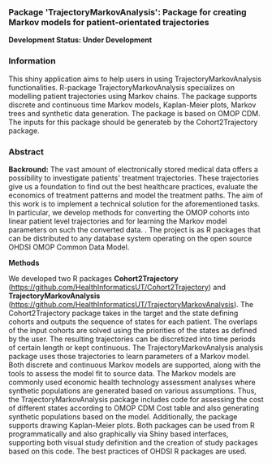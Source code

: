 ### Package 'TrajectoryMarkovAnalysis':  Package for creating Markov models for patient-orientated trajectories

**Development Status: Under Development**

### Information

This shiny application aims to help users in using TrajectoryMarkovAnalysis functionalities.
R-package TrajectoryMarkovAnalysis specializes on modelling patient trajectories using Markov chains. The package supports discrete and continuous time Markov models, Kaplan-Meier plots, Markov trees and synthetic data generation. The package is based on OMOP CDM. The inputs for this package should be generateb by the Cohort2Trajectory package.

### Abstract

**Backround:**
The vast amount of electronically stored medical data offers a possibility to investigate patients' treatment trajectories. These trajectories give us a foundation to find out the best healthcare practices, evaluate the economics of treatment patterns and model the treatment paths. The aim of this work is to implement a technical solution for the aforementioned tasks.  In particular, we develop methods for converting the OMOP cohorts into linear patient level trajectories and  for learning the Markov model parameters  on such the converted data. . The project  is   as  R packages that can be distributed to any database system operating on the open source OHDSI OMOP Common Data Model. 


**Methods**

We developed two R packages **Cohort2Trajectory** (https://github.com/HealthInformaticsUT/Cohort2Trajectory) and **TrajectoryMarkovAnalysis** (https://github.com/HealthInformaticsUT/TrajectoryMarkovAnalysis). The Cohort2Trajectory package takes in the target and the state defining cohorts and outputs the sequence of states for each patient. The overlaps of the input cohorts are solved using the priorities of the states as defined by the user. The resulting trajectories can be discretized into time periods of certain length or kept continuous. The TrajectoryMarkovAnalysis analysis package uses those trajectories to learn parameters of a Markov model. Both discrete and continuous Markov models are supported, along with the tools to assess the model fit to source data. The Markov models are commonly used economic health technology assessment analyses where synthetic populations are generated based on various assumptions. Thus, the TrajectoryMarkovAnalysis package includes code for assessing the cost of different states according to OMOP CDM Cost table and also generating synthetic populations based on the model. Additionally, the package supports drawing Kaplan-Meier plots. Both packages can be used from R programmatically and also graphically via Shiny based interfaces, supporting both visual study definition and the  creation of study packages based on this code. The best practices of OHDSI R packages are used.

